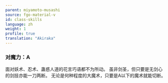 ```yaml
---
parent: miyamoto-musashi
source: fgo-material-v
id: class-skills
language: zh
weight: 1
profile: true
translation: "Akiraka"
---
```


### 对魔力：A

面对妖术、忍术、蛊惑人道的花言巧语都不为所动。
虽非剑圣，但只要是无剑心的剑技亦能一刀两断。
无论是何种程度的大魔术，只要是A以下的魔术就能切断。
